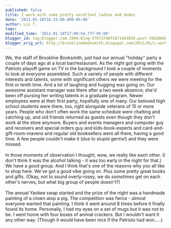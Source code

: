 ```yaml
---
published: false
title: I work with some pretty excellent ladies and dudes
date: '2011-01-18T16:15:00.000-05:00'
author: Liz T.
tags: 
modified_time: '2011-01-18T17:08:54.777-05:00'
blogger_id: tag:blogger.com,1999:blog-5767374071871443859.post-7802066847467002849
blogger_orig_url: http://brooklinebooksmith.blogspot.com/2011/01/i-work-with-some-pretty-excellent.html
---
```


We, the staff of <span id="SPELLING_ERROR_0" class="blsp-spelling-error">Brookline</span> <span id="SPELLING_ERROR_1" class="blsp-spelling-error">Booksmith</span>, just had our annual "holiday" party a couple of days ago at a local bar/restaurant.  As the night got going with the Patriots playoff game on TV in the background I took a couple of moments to look at everyone assembled.  Such a variety of people with different interests and talents, some with significant others we were meeting for the first or tenth time.  And a lot of laughing and hugging was going on.  Our awesome <span id="SPELLING_ERROR_2" class="blsp-spelling-corrected">assistant</span> manager was there after a two week absence; she'd been off pursing her writing talents in a graduate program.  Newer employees were at their first party, hopefully one of many.  Our beloved high school students were there, too, right alongside veterans of 15 or more years.  People who don't often work the same schedule were chatting and catching up, and old friends returned as guests even though they don't work at the store anymore.  Buyers and events managers and computer guy and receivers and special orders guy and kids-book-experts and card-and-gift-room-mavens and regular old booksellers were all there, having a good time.  A few people couldn't make it (due to stupid germs!) and they were missed.<br /><br />In those moments of observation I thought, wow, we really like <span id="SPELLING_ERROR_3" class="blsp-spelling-corrected">each other</span>.  (I don't think it was the alcohol talking - it was too early in the night for that.)  We have a good group.  And I think that's one of the reasons why you all like to shop here.  We've got a good vibe going on.  Plus some pretty great books and gifts.  (Okay, not to sound overly-<span id="SPELLING_ERROR_4" class="blsp-spelling-error">rosey</span>, we do <em>sometimes</em> get on <span id="SPELLING_ERROR_5" class="blsp-spelling-corrected">each other's</span> nerves, but what big group of people doesn't?)<br /><br />The annual Yankee swap started and the prize of the night was a handmade painting of a clown atop a pig.  The competition was fierce - almost everyone wanted that painting.  I think it went around 8 times before it finally found its home.  Personally, I had my eyes on a set of mugs but it was not to be.  I went home with four boxes of animal crackers.  But I wouldn't want it any other way.  (Though it would have been nice if the Patriots had won.....)
